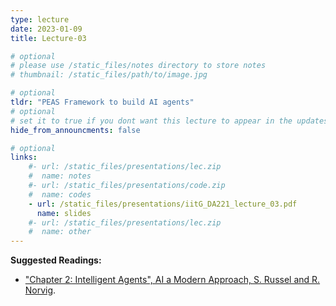 ```yaml
---
type: lecture
date: 2023-01-09
title: Lecture-03

# optional
# please use /static_files/notes directory to store notes
# thumbnail: /static_files/path/to/image.jpg

# optional
tldr: "PEAS Framework to build AI agents"
# optional
# set it to true if you dont want this lecture to appear in the updates section
hide_from_announcments: false

# optional
links: 
    #- url: /static_files/presentations/lec.zip
    #  name: notes
    #- url: /static_files/presentations/code.zip
    #  name: codes
    - url: /static_files/presentations/iitG_DA221_lecture_03.pdf
      name: slides
    #- url: /static_files/presentations/lec.zip
    #  name: other
---
```


**Suggested Readings:**
- ["Chapter 2: Intelligent Agents", AI a Modern Approach, S. Russel and R. Norvig](https://aima.cs.berkeley.edu/).